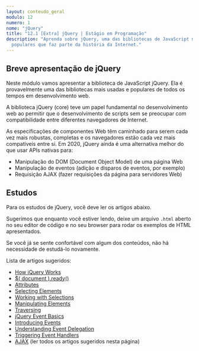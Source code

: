 ```yaml
---
layout: conteudo_geral
modulo: 12
numero: 1
nome: "jQuery"
title: "12.1 [Extra] jQuery | Estágio em Programação"
description: "Aprenda sobre jQuery, uma das bibliotecas de JavaScript mais
  populares que faz parte da história da Internet."
---
```


## Breve apresentação de jQuery

Neste módulo vamos apresentar a biblioteca de JavaScript jQuery. Ela é
provavelmente uma das bibliotecas mais usadas e populares de todos os tempos em
desenvolvimento web.

A biblioteca jQuery (core) teve um papel fundamental no desenvolvimento web ao
permitir que o desenvolvimento de scripts sem se preocupar com compatibilidade
entre diferentes navegadores de Internet.

As especificações de componentes Web têm caminhado para serem cada vez mais
robustas, completas e os navegadores estão cada vez mais compatíveis entre si.
Em 2020, jQuery ainda é uma alternativa melhor do que usar APIs nativas para:

- Manipulação do DOM (Document Object Model) de uma página Web
- Manipulação de eventos (adição e disparos de eventos, por exemplo)
- Requisição AJAX (fazer requisições da página para servidores Web)

## Estudos

Para os estudos de jQuery, você deve ler os artigos abaixo.

Sugerimos que enquanto você estiver lendo, deixe um arquivo `.html` aberto no
seu editor de código e no seu browser para rodar os exemplos de HTML
apresentados.

Se você já se sente confortável com algum dos conteúdos, não há necessidade de
estudá-lo novamente.

Lista de artigos sugeridos:

- [How jQuery Works](https://learn.jquery.com/about-jquery/how-jquery-works/)
- [$( document ).ready()](https://learn.jquery.com/using-jquery-core/document-ready/)
- [Attributes](https://learn.jquery.com/using-jquery-core/attributes/)
- [Selecting Elements](https://learn.jquery.com/using-jquery-core/selecting-elements/)
- [Working with Selections](https://learn.jquery.com/using-jquery-core/working-with-selections/)
- [Manipulating Elements](https://learn.jquery.com/using-jquery-core/manipulating-elements/)
- [Traversing](https://learn.jquery.com/using-jquery-core/traversing/)
- [jQuery Event Basics](https://learn.jquery.com/events/event-basics/)
- [Introducing Events](https://learn.jquery.com/events/introduction-to-events/)
- [Understanding Event Delegation](https://learn.jquery.com/events/event-delegation/)
- [Triggering Event Handlers](https://learn.jquery.com/events/triggering-event-handlers/)
- [AJAX](https://learn.jquery.com/ajax/) (ler todos os artigos sugeridos nesta
  página)
